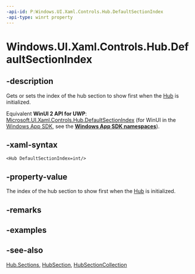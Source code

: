 ```yaml
---
-api-id: P:Windows.UI.Xaml.Controls.Hub.DefaultSectionIndex
-api-type: winrt property
---
```


<!-- Property syntax
public int DefaultSectionIndex { get;  set; }
-->

# Windows.UI.Xaml.Controls.Hub.DefaultSectionIndex

## -description
Gets or sets the index of the hub section to show first when the [Hub](hub.md) is initialized.

Equivalent **WinUI 2 API for UWP**: [Microsoft.UI.Xaml.Controls.Hub.DefaultSectionIndex](/windows/winui/api/microsoft.ui.xaml.controls.hub.defaultsectionindex) (for WinUI in the [Windows App SDK](/windows/apps/windows-app-sdk/), see the **[Windows App SDK namespaces](/windows/windows-app-sdk/api/winrt/)**).

## -xaml-syntax
```xaml
<Hub DefaultSectionIndex=int/>

```


## -property-value
The index of the hub section to show first when the [Hub](hub.md) is initialized.

## -remarks

## -examples

## -see-also
[Hub.Sections](hub_sections.md), [HubSection](hubsection.md), [HubSectionCollection](hubsectioncollection.md)
